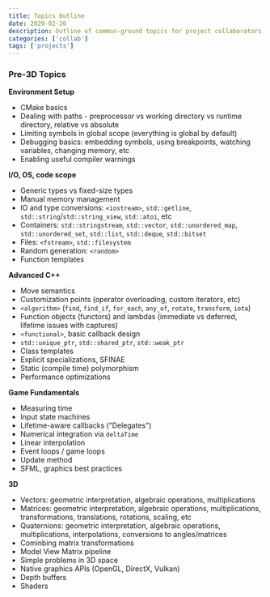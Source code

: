 ```yaml
---
title: Topics Outline
date: 2020-02-26
description: Outline of common-ground topics for project collaborators to cover
categories: ['collab']
tags: ['projects']
---
```


### Pre-3D Topics

**Environment Setup**
- CMake basics
- Dealing with paths - preprocessor vs working directory vs runtime directory, relative vs absolute
- Limiting symbols in global scope (everything is global by default)
- Debugging basics: embedding symbols, using breakpoints, watching variables, changing memory, etc
- Enabling useful compiler warnings

**I/O, OS, code scope**
- Generic types vs fixed-size types
- Manual memory management
- IO and type conversions: `<iostream>`, `std::getline`, `std::string`/`std::string_view`, `std::atoi`, etc
- Containers:  `std::stringstream`, `std::vector`, `std::unordered_map`, `std::unordered_set`, `std::list`, `std::deque`, `std::bitset`
- Files: `<fstream>`, `std::filesystem`
- Random generation: `<random>`
- Function templates

**Advanced C++**
- Move semantics
- Customization points (operator overloading, custom iterators, etc)
- `<algorithm>` (`find`, `find_if`, `for_each`, `any_of`, `rotate`, `transform`, `iota`)
- Function objects (functors) and lambdas (immediate vs deferred, lifetime issues with captures)
- `<functional>`, basic callback design
- `std::unique_ptr`, `std::shared_ptr`, `std::weak_ptr`
- Class templates
- Explicit specializations, SFINAE
- Static (compile time) polymorphism
- Performance optimizations

**Game Fundamentals**
- Measuring time
- Input state machines
- Lifetime-aware callbacks ("Delegates")
- Numerical integration via `deltaTime`
- Linear interpolation
- Event loops / game loops
- Update method
- SFML, graphics best practices

**3D**

- Vectors: geometric interpretation, algebraic operations, multiplications
- Matrices: geometric interpretation, algebraic operations, multiplications, transformations, translations, rotations, scaling, etc
- Quaternions: geometric interpretation, algebraic operations, multiplications, interpolations, conversions to angles/matrices
- Cominbing matrix transformations
- Model View Matrix pipeline
- Simple problems in 3D space
- Native graphics APIs (OpenGL, DirectX, Vulkan)
- Depth buffers
- Shaders
